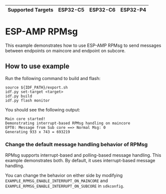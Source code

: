 | Supported Targets | ESP32-C5 | ESP32-C6 | ESP32-P4 |
| ----------------- | ----- | ----- | ----- |

# ESP-AMP RPMsg

This example demonstrates how to use ESP-AMP RPMsg to send messages between endpoints on maincore and endpoint on subcore.

## How to use example

Run the following command to build and flash:

``` shell
source ${IDF_PATH}/export.sh
idf.py set-target <target>
idf.py build
idf.py flash monitor
```

You should see the following output:

``` shell
Main core started!
Demonstrating interrupt-based RPMsg handling on maincore
EPT0: Message from Sub core ==> Normal Msg: 0
Generating 933 x 743 = 693219
```

### Change the default message handling behavior of RPMsg

RPMsg supports interrupt-based and polling-based message handling. This example demonstrates both. By default, it uses interrupt-based message handling.

You can change the behavior on either side by modifying `EXAMPLE_RPMSG_ENABLE_INTERRUPT_ON_MAINCORE` and `EXAMPLE_RPMSG_ENABLE_INTERRUPT_ON_SUBCORE` in `sdkconfig`.
